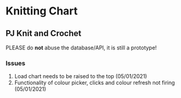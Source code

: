 # Knitting Chart
## PJ Knit and Crochet

PLEASE do **not** abuse the database/API, it is still a prototype!


### Issues

1. Load chart needs to be raised to the top (05/01/2021)
2. Functionality of colour picker, clicks and colour refresh not firing (05/01/2021)
